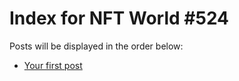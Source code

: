 # Index for NFT World #524
Posts will be displayed in the order below:

- [Your first post](./001-first.md)

